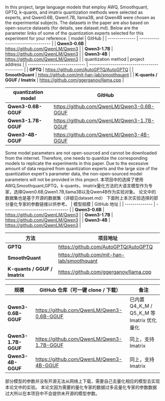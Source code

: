 In this project, large language models that employ AWQ, Smoothquant, GPTQ, k-quants, and imatrix quantization methods were selected as experts, and Qwen0.6B, Qwen1.7B, llama3B, and Qwen4B were chosen as the experimental subjects. The datasets in the paper are also based on open-source datasets (for details, see dataset.md). Below are the parameter links of some of the quantization experts selected for this experiment for your reference.
| model          | GitHub                            |
| -------------- | --------------------------------- |
| **Qwen3-0.6B** | <https://github.com/QwenLM/Qwen3> |
| **Qwen3-1.7B** | <https://github.com/QwenLM/Qwen3> |
| **Qwen3-4B**   | <https://github.com/QwenLM/Qwen3> |
| quantization method           | project address                              |
| ----------------------------- | -------------------------------------------- |
| **GPTQ**                      | <https://github.com/AutoGPTQ/AutoGPTQ>       |
| **SmoothQuant**               | <https://github.com/mit-han-lab/smoothquant> |
| **K-quants / GGUF / Imatrix** | <https://github.com/ggerganov/llama.cpp>     |


| quantization model  | GitHub                                      | 
| ------------------- | ------------------------------------------- |
| **Qwen3-0.6B-GGUF** | <https://github.com/QwenLM/Qwen3-0.6B-GGUF> | 
| **Qwen3-1.7B-GGUF** | <https://github.com/QwenLM/Qwen3-1.7B-GGUF> | 
| **Qwen3-4B-GGUF**   | <https://github.com/QwenLM/Qwen3-4B-GGUF>   | 

Some model parameters are not open-sourced and cannot be downloaded from the internet. Therefore, one needs to quantize the corresponding models to replicate the experiments in this paper. Due to the excessive amount of data required from quantization experts and the large size of the quantization expert's parameter data, the non-open-sourced model parameters will not be provided in this project.
本项目中的选择了使用AWQ,Smoothquant,GPTQ，k-quants，imatrix量化方法的大语言模型作为专家，选择Qwen0.6B,Qwen1.7B,llama3B以及Qwen4B作为实验对象。
论文中的数据集也是基于开源的数据集（详细见dataset.md）
下面附上本次实验选择的部分量化专家的参数链接以供参考。
| 模型规模        | GitHub 地址                       |
| -------------- | --------------------------------- |
| **Qwen3-0.6B** | <https://github.com/QwenLM/Qwen3> |
| **Qwen3-1.7B** | <https://github.com/QwenLM/Qwen3> |
| **Qwen3-4B**   | <https://github.com/QwenLM/Qwen3> |


| 方法                            | 项目地址                                    |
| ----------------------------- | -------------------------------------------- |
| **GPTQ**                      | <https://github.com/AutoGPTQ/AutoGPTQ>       |
| **SmoothQuant**               | <https://github.com/mit-han-lab/smoothquant> |
| **K-quants / GGUF / Imatrix** | <https://github.com/ggerganov/llama.cpp>     |

| 规模                  | GitHub 仓库（可一键 clone / 下载）                   | 备注                                     |
| ------------------- | ------------------------------------------- | -------------------------------------- |
| **Qwen3-0.6B-GGUF** | <https://github.com/QwenLM/Qwen3-0.6B-GGUF> | 已内置 Q4\_K\_M / Q5\_K\_M 等 Imatrix 优化量化 |
| **Qwen3-1.7B-GGUF** | <https://github.com/QwenLM/Qwen3-1.7B-GGUF> | 同上，支持 Imatrix                          |
| **Qwen3-4B-GGUF**   | <https://github.com/QwenLM/Qwen3-4B-GGUF>   | 同上，支持 Imatrix                          |


部分模型的参数并没有开源无法从网络上下载，需要自己去量化相应的模型去实现本论文中的实验。
本论文因为需要的量化专家的数据过多且量化专家的参数数据过大所以在本项目中不会提供未开源的模型参数。
